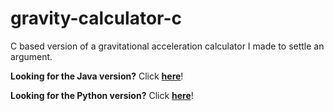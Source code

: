 # gravity-calculator-c
C based version of a gravitational acceleration calculator I made to settle an argument.

**Looking for the Java version?**
Click **[here](https://github.com/gigitac/gravity-calculator-java)**!

**Looking for the Python version?**
Click **[here](https://github.com/gigitac/gravity-calculator-python)**!

